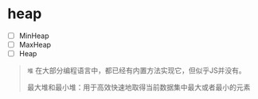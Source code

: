 # heap
- [ ] MinHeap
- [ ] MaxHeap
- [ ] Heap

> `堆` 在大部分编程语言中，都已经有内置方法实现它，但似乎JS并没有。
> 
> 最大堆和最小堆：用于高效快速地取得当前数据集中最大或者最小的元素


<!-- 
可以在 O(logN)O(logN) 的时间复杂度内向 堆 中插入元素；
插入：找到第一个空子节点，插入，然后与父节点不断替换，直到符合特点

可以在 O(logN)O(logN) 的时间复杂度内向 堆 中删除元素；
删除：找到最后一个子节点，放到根上，然后与子节点不断替换，直到符合特点

可以在 O(1)O(1) 的时间复杂度内获取 堆 中的最大值或最小值。
-->

<!-- 
0 处为个数
父节点：n/2
左节点：n*2
右节点：n*1+1
叶子节点个数：索引大于 n/2 的都是 
 -->